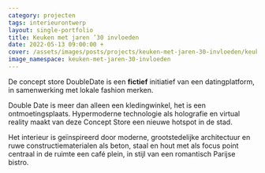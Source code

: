 ```yaml
---
category: projecten
tags: interieurontwerp
layout: single-portfolio
title: Keuken met jaren ’30 invloeden
date: 2022-05-13 09:00:00 +
cover: /assets/images/posts/projects/keuken-met-jaren-30-invloeden/keuken-met-jaren-30-invloeden-04.jpg
image_namespace: keuken-met-jaren-30-invloeden
---
```


De concept store DoubleDate is een __fictief__ initiatief van een datingplatform, in samenwerking met lokale fashion merken.

Double Date is meer dan alleen een kledingwinkel, het is een ontmoetingsplaats. Hypermoderne technologie als holografie en virtual reality maakt van deze Concept Store een nieuwe hotspot in de stad.

Het interieur is geïnspireerd door moderne, grootstedelijke architectuur en ruwe constructiematerialen als beton, staal en hout met als focus point centraal in de ruimte een café plein, in stijl van een romantisch Parijse bistro.
